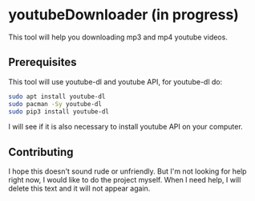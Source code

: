 # youtubeDownloader (in progress)
This tool will help you downloading mp3 and mp4 youtube videos.

## Prerequisites
This tool will use youtube-dl and youtube API, for youtube-dl do:
```bash
sudo apt install youtube-dl
sudo pacman -Sy youtube-dl
sudo pip3 install youtube-dl
```
I will see if it is also necessary to install youtube API on your computer.

## Contributing
I hope this doesn't sound rude or unfriendly. But I'm not looking for help right now, I would like to do the project myself. When I need help, I will delete this text and it will not appear again.
